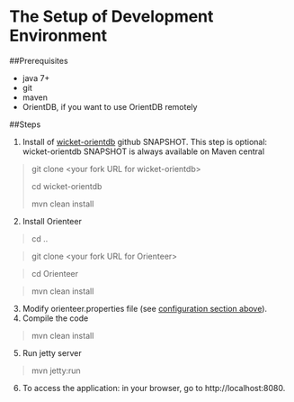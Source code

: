 # The Setup of Development Environment

##Prerequisites
* java 7+
* git
* maven
* OrientDB, if you want to use OrientDB remotely

##Steps
1. Install of [wicket-orientdb](https://github.com/OrienteerDW/wicket-orientdb) github SNAPSHOT. This step is optional: wicket-orientdb SNAPSHOT is always available on Maven central
  
  >git clone &lt;your fork URL for wicket-orientdb&gt;
  >
  >cd wicket-orientdb
  >
  >mvn clean install


2. Install Orienteer

  >cd ..

  >git clone &lt;your fork URL for Orienteer&gt;

  >cd Orienteer

  >mvn clean install

3. Modify orienteer.properties file (see [configuration section above](https://orienteer.gitbooks.io/orienteer/content/editing_the_orienteer_configuration_file.html)).
4. Compile the code
  >mvn clean install
5. Run jetty server
  >mvn jetty:run
6. To access the application: in your browser, go to http://localhost:8080.